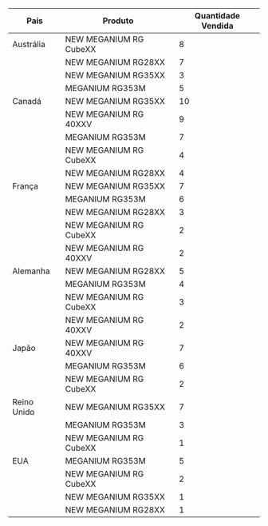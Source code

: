 | País         | Produto                   | Quantidade Vendida |
|--------------|--------------------------|--------------------|
| Austrália    | NEW MEGANIUM RG CubeXX   | 8                  |
|              | NEW MEGANIUM RG28XX      | 7                  |
|              | NEW MEGANIUM RG35XX      | 3                  |
|              | MEGANIUM RG353M          | 5                  |
| Canadá       | NEW MEGANIUM RG35XX      | 10                 |
|              | NEW MEGANIUM RG 40XXV    | 9                  |
|              | MEGANIUM RG353M          | 7                  |
|              | NEW MEGANIUM RG CubeXX   | 4                  |
|              | NEW MEGANIUM RG28XX      | 4                  |
| França       | NEW MEGANIUM RG35XX      | 7                  |
|              | MEGANIUM RG353M          | 6                  |
|              | NEW MEGANIUM RG28XX      | 3                  |
|              | NEW MEGANIUM RG CubeXX   | 2                  |
|              | NEW MEGANIUM RG 40XXV    | 2                  |
| Alemanha     | NEW MEGANIUM RG28XX      | 5                  |
|              | MEGANIUM RG353M          | 4                  |
|              | NEW MEGANIUM RG CubeXX   | 3                  |
|              | NEW MEGANIUM RG 40XXV    | 2                  |
| Japão        | NEW MEGANIUM RG 40XXV    | 7                  |
|              | MEGANIUM RG353M          | 6                  |
|              | NEW MEGANIUM RG CubeXX   | 2                  |
| Reino Unido  | NEW MEGANIUM RG35XX      | 7                  |
|              | MEGANIUM RG353M          | 3                  |
|              | NEW MEGANIUM RG CubeXX   | 1                  |
| EUA          | MEGANIUM RG353M          | 5                  |
|              | NEW MEGANIUM RG CubeXX   | 2                  |
|              | NEW MEGANIUM RG35XX      | 1                  |
|              | NEW MEGANIUM RG28XX      | 1                  |